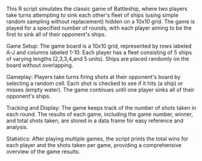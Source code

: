 This R script simulates the classic game of Battleship, where two players take turns attempting to sink each other's fleet of ships (using simple random sampling without replacement) hidden on a 10x10 grid. 
The game is played for a specified number of rounds, with each player aiming to be the first to sink all of their opponent's ships.

Game Setup:
The game board is a 10x10 grid, represented by rows labeled A-J and columns labeled 1-10. Each player has a fleet consisting of 5 ships of varying lengths (2,3,3,4,and 5 units). 
Ships are placed randomly on the board without overlapping.

Gameplay:
Players take turns firing shots at their opponent's board by selecting a random cell. Each shot is checked to see if it hits (a ship) or misses (empty water).
The game continues until one player sinks all of their opponent's ships.

Tracking and Display:
The game keeps track of the number of shots taken in each round.
The results of each game, including the game number, winner, and total shots taken, are stored in a data frame for easy reference and analysis.

Statistics:
After playing multiple games, the script prints the total wins for each player and the shots taken per game, providing a comprehensive overview of the game results.
